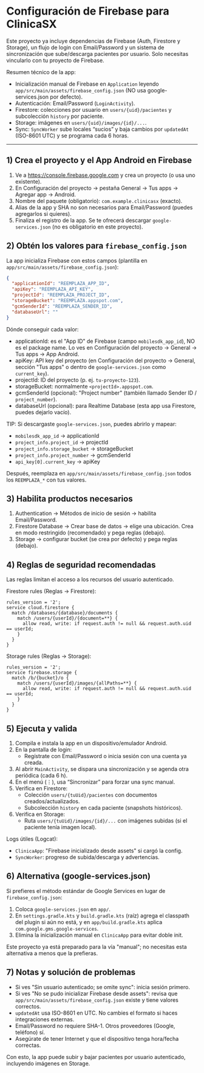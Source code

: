 # Configuración de Firebase para ClinicaSX

Este proyecto ya incluye dependencias de Firebase (Auth, Firestore y Storage), un flujo de login con Email/Password y un sistema de sincronización que sube/descarga pacientes por usuario. Solo necesitas vincularlo con tu proyecto de Firebase.

Resumen técnico de la app:
- Inicialización manual de Firebase en `Application` leyendo `app/src/main/assets/firebase_config.json` (NO usa google-services.json por defecto).
- Autenticación: Email/Password (`LoginActivity`).
- Firestore: colecciones por usuario en `users/{uid}/pacientes` y subcolección `history` por paciente.
- Storage: imágenes en `users/{uid}/images/{id}/...`.
- Sync: `SyncWorker` sube locales “sucios” y baja cambios por `updatedAt` (ISO-8601 UTC) y se programa cada 6 horas.

---

## 1) Crea el proyecto y el App Android en Firebase
1. Ve a https://console.firebase.google.com y crea un proyecto (o usa uno existente).
2. En Configuración del proyecto → pestaña General → Tus apps → Agregar app → Android.
3. Nombre del paquete (obligatorio): `com.example.clinicasx` (exacto).
4. Alias de la app y SHA no son necesarios para Email/Password (puedes agregarlos si quieres).
5. Finaliza el registro de la app. Se te ofrecerá descargar `google-services.json` (no es obligatorio en este proyecto).

## 2) Obtén los valores para `firebase_config.json`
La app inicializa Firebase con estos campos (plantilla en `app/src/main/assets/firebase_config.json`):

```json
{
  "applicationId": "REEMPLAZA_APP_ID",
  "apiKey": "REEMPLAZA_API_KEY",
  "projectId": "REEMPLAZA_PROJECT_ID",
  "storageBucket": "REEMPLAZA.appspot.com",
  "gcmSenderId": "REEMPLAZA_SENDER_ID",
  "databaseUrl": ""
}
```

Dónde conseguir cada valor:
- applicationId: es el "App ID" de Firebase (campo `mobilesdk_app_id`), NO es el package name. Lo ves en Configuración del proyecto → General → Tus apps → App Android.
- apiKey: API key del proyecto (en Configuración del proyecto → General, sección "Tus apps" o dentro de `google-services.json` como `current_key`).
- projectId: ID del proyecto (p. ej. `tu-proyecto-123`).
- storageBucket: normalmente `<projectId>.appspot.com`.
- gcmSenderId (opcional): "Project number" (también llamado Sender ID / `project_number`).
- databaseUrl (opcional): para Realtime Database (esta app usa Firestore, puedes dejarlo vacío).

TIP: Si descargaste `google-services.json`, puedes abrirlo y mapear:
- `mobilesdk_app_id` → applicationId
- `project_info.project_id` → projectId
- `project_info.storage_bucket` → storageBucket
- `project_info.project_number` → gcmSenderId
- `api_key[0].current_key` → apiKey

Después, reemplaza en `app/src/main/assets/firebase_config.json` todos los `REEMPLAZA_*` con tus valores.

## 3) Habilita productos necesarios
1. Authentication → Métodos de inicio de sesión → habilita Email/Password.
2. Firestore Database → Crear base de datos → elige una ubicación. Crea en modo restringido (recomendado) y pega reglas (debajo).
3. Storage → configurar bucket (se crea por defecto) y pega reglas (debajo).

## 4) Reglas de seguridad recomendadas
Las reglas limitan el acceso a los recursos del usuario autenticado.

Firestore rules (Reglas → Firestore):
```
rules_version = '2';
service cloud.firestore {
  match /databases/{database}/documents {
    match /users/{userId}/{document=**} {
      allow read, write: if request.auth != null && request.auth.uid == userId;
    }
  }
}
```

Storage rules (Reglas → Storage):
```
rules_version = '2';
service firebase.storage {
  match /b/{bucket}/o {
    match /users/{userId}/images/{allPaths=**} {
      allow read, write: if request.auth != null && request.auth.uid == userId;
    }
  }
}
```

## 5) Ejecuta y valida
1. Compila e instala la app en un dispositivo/emulador Android.
2. En la pantalla de login:
   - Regístrate con Email/Password o inicia sesión con una cuenta ya creada.
3. Al abrir `MainActivity`, se dispara una sincronización y se agenda otra periódica (cada 6 h).
4. En el menú (⋮), usa “Sincronizar” para forzar una sync manual.
5. Verifica en Firestore:
   - Colección `users/{tuUid}/pacientes` con documentos creados/actualizados.
   - Subcolección `history` en cada paciente (snapshots históricos).
6. Verifica en Storage:
   - Ruta `users/{tuUid}/images/{id}/...` con imágenes subidas (si el paciente tenía imagen local).

Logs útiles (Logcat):
- `ClinicaApp`: "Firebase inicializado desde assets" si cargó la config.
- `SyncWorker`: progreso de subida/descarga y advertencias.

## 6) Alternativa (google-services.json)
Si prefieres el método estándar de Google Services en lugar de `firebase_config.json`:
1. Coloca `google-services.json` en `app/`.
2. En `settings.gradle.kts` y `build.gradle.kts` (raíz) agrega el classpath del plugin si aún no está, y en `app/build.gradle.kts` aplica `com.google.gms.google-services`.
3. Elimina la inicialización manual en `ClinicaApp` para evitar doble init.

Este proyecto ya está preparado para la vía "manual"; no necesitas esta alternativa a menos que la prefieras.

## 7) Notas y solución de problemas
- Si ves "Sin usuario autenticado; se omite sync": inicia sesión primero.
- Si ves "No se pudo inicializar Firebase desde assets": revisa que `app/src/main/assets/firebase_config.json` existe y tiene valores correctos.
- `updatedAt` usa ISO-8601 en UTC. No cambies el formato si haces integraciones externas.
- Email/Password no requiere SHA-1. Otros proveedores (Google, teléfono) sí.
- Asegúrate de tener Internet y que el dispositivo tenga hora/fecha correctas.

Con esto, la app puede subir y bajar pacientes por usuario autenticado, incluyendo imágenes en Storage.

